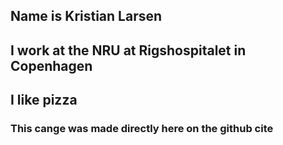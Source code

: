 ## Name is __Kristian Larsen__

## I work at the NRU at Rigshospitalet in Copenhagen

## I like pizza

### This cange was made directly here on the github cite
